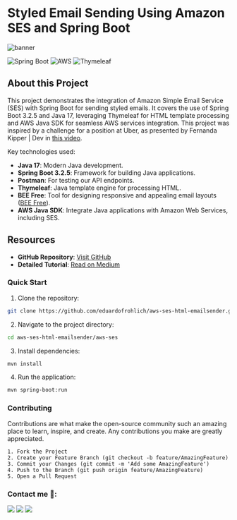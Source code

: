 # Styled Email Sending Using Amazon SES and Spring Boot

![banner](https://miro.medium.com/v2/resize:fit:1100/format:webp/1*NVye_qrSWXBZmqjQ7ImXjQ.png)

![Spring Boot](https://img.shields.io/badge/SpringBoot-6DB33F?style=flat-square&logo=Spring&logoColor=white)
![AWS](https://img.shields.io/badge/AWS-000.svg?style=for-the-badge&logo=amazon-aws&logoColor=white) 
![Thymeleaf](https://img.shields.io/badge/Thymeleaf-%23005C0F.svg?style=for-the-badge&logo=Thymeleaf&logoColor=white)

## About this Project
This project demonstrates the integration of Amazon Simple Email Service (SES) with Spring Boot for sending styled emails. It covers the use of Spring Boot 3.2.5 and Java 17, leveraging Thymeleaf for HTML template processing and AWS Java SDK for seamless AWS services integration. This project was inspired by a challenge for a position at Uber, as presented by Fernanda Kipper | Dev in [this video](https://www.youtube.com/watch?v=eFgeO9M9lLw). 

Key technologies used:
- **Java 17**: Modern Java development.
- **Spring Boot 3.2.5**: Framework for building Java applications.
- **Postman**: For testing our API endpoints.
- **Thymeleaf**: Java template engine for processing HTML.
- **BEE Free**: Tool for designing responsive and appealing email layouts ([BEE Free](https://beefree.io)).
- **AWS Java SDK**: Integrate Java applications with Amazon Web Services, including SES.

## Resources
- **GitHub Repository**: [Visit GitHub](https://github.com/eduardofrohlich/aws-ses-html-emailsender)
- **Detailed Tutorial**: [Read on Medium](https://medium.com/@eduardofrohlich121/how-to-implement-styled-email-sending-using-amazon-ses-and-spring-boot-ccce787003f3)

### Quick Start
1. Clone the repository:
```bash
git clone https://github.com/eduardofrohlich/aws-ses-html-emailsender.git
```

2. Navigate to the project directory:

 ```bash
cd aws-ses-html-emailsender/aws-ses
 ```

3. Install dependencies:

 ```bash
mvn install
 ```

4. Run the application:

 ```bash
mvn spring-boot:run
 ```

### Contributing

Contributions are what make the open-source community such an amazing place to learn, inspire, and create. Any contributions you make are greatly appreciated.

    1. Fork the Project
    2. Create your Feature Branch (git checkout -b feature/AmazingFeature)
    3. Commit your Changes (git commit -m 'Add some AmazingFeature')
    4. Push to the Branch (git push origin feature/AmazingFeature)
    5. Open a Pull Request


 ### Contact me 📱:
<div class="d-flex justify-content-around"> 
  <a href="https://www.instagram.com/eduardo_frohlich/" target="_blank"><img src="https://img.shields.io/badge/-Instagram-%23E4405F?style=for-the-badge&logo=instagram&logoColor=white" target="_blank"></a>
  <a href = "mailto:eduardofrohlich121@gmail.com"><img src="https://img.shields.io/badge/-Gmail-%23333?style=for-the-badge&logo=gmail&logoColor=white" target="_blank"></a>
  <a href="https://www.linkedin.com/in/eduardo-frohlich-666b00217/" target="_blank"><img src="https://img.shields.io/badge/-LinkedIn-%230077B5?style=for-the-badge&logo=linkedin&logoColor=white" target="_blank"></a> 
</div>

